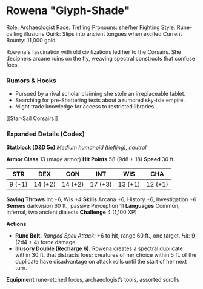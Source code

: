 # Rowena "Glyph-Shade"

Role: Archaeologist
Race: Tiefling
Pronouns: she/her
Fighting Style: Rune-calling illusions
Quirk: Slips into ancient tongues when excited
Current Bounty: 11,000 gold

Rowena's fascination with old civilizations led her to the Corsairs. She deciphers arcane ruins on the fly, weaving spectral constructs that confuse foes.

### Rumors & Hooks
- Pursued by a rival scholar claiming she stole an irreplaceable tablet.
- Searching for pre-Shattering texts about a rumored sky-isle empire.
- Might trade knowledge for access to restricted libraries.

[[Star-Sail Corsairs]]

### Expanded Details (Codex)
**Statblock (D&D 5e)**
*Medium humanoid (tiefling), neutral*

**Armor Class** 13 (mage armor)
**Hit Points** 58 (9d8 + 18)
**Speed** 30 ft.

|STR|DEX|CON|INT|WIS|CHA|
|---|---|---|---|---|---|
|9 (-1)|14 (+2)|14 (+2)|17 (+3)|13 (+1)|12 (+1)|

**Saving Throws** Int +6, Wis +4
**Skills** Arcana +6, History +6, Investigation +6
**Senses** darkvision 60 ft., passive Perception 11
**Languages** Common, Infernal, two ancient dialects
**Challenge** 4 (1,100 XP)

**Actions**
- **Rune Bolt.** *Ranged Spell Attack:* +6 to hit, range 60 ft., one target. *Hit:* 9 (2d4 + 4) force damage.
- **Illusory Double (Recharge 6).** Rowena creates a spectral duplicate within 30 ft. that distracts foes; creatures of her choice within 5 ft. of the duplicate have disadvantage on attack rolls until the start of her next turn.

**Equipment** rune-etched focus, archaeologist’s tools, assorted scrolls
